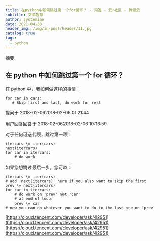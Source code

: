 ```yaml
---
title: 在python中如何跳过第一个for循环？ - 问答 - 云+社区 - 腾讯云
subtitle: 文章暂存
author: systemime
date: 2021-04-30
header_img: /img/in-post/header/11.jpg
catalog: true
tags:
  - python
---
```

摘要.

<!-- more -->
## 在 python 中如何跳过第一个 for 循环？

在 python 中，我如何做这样的事情：

    for car in cars:
       # Skip first and last, do work for rest

提问于 2018-02-062018-02-06 01:21:44

用户回答回答于 2018-02-062018-02-06 10:16:59

对于任何可迭代项，跳过第一项：

    itercars \= iter(cars)
    next(itercars)
    for car in itercars:
        # do work

如果您想跳过最后一步，您可以：

    itercars \= iter(cars)
    # add 'next(itercars)' here if you also want to skip the first
    prev \= next(itercars)
    for car in itercars:
        # do work on 'prev' not 'car'
        # at end of loop:
        prev \= car
    # now you can do whatever you want to do to the last one on 'prev'

 [https://cloud.tencent.com/developer/ask/42951](https://cloud.tencent.com/developer/ask/42951) 
 [https://cloud.tencent.com/developer/ask/42951](https://cloud.tencent.com/developer/ask/42951)
